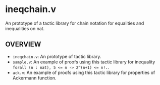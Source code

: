 # ineqchain.v

An prototype of a tactic library for chain notation for equalities and inequalities on nat.

## OVERVIEW

- `ineqchain.v`: An prototype of tactic library.
- `sample.v`: An example of proofs using this tactic library for inequality `forall (n : nat), 5 <= n -> 2^(n+1) <= n!.`.
- `ack.v`: An example of proofs using this tactic library for properties of Ackermann function.

